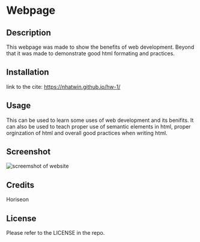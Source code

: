 # Webpage

## Description

This webpage was made to show the benefits of web development. Beyond that it was made to demonstrate good html formating and practices.

## Installation

link to the cite: https://nhatwin.github.io/hw-1/

## Usage

This can be used to learn some uses of web development and its benifits. It can also be used to teach proper use of semantic elements in html, proper orginzation of html and overall good practices when writing html.

## Screenshot

<img src="./Screenshot 2022-10-13 183643" alt="screemshot of website">

## Credits

Horiseon

## License

Please refer to the LICENSE in the repo.